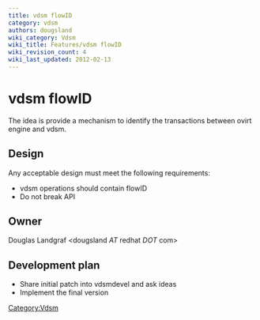 ```yaml
---
title: vdsm flowID
category: vdsm
authors: dougsland
wiki_category: Vdsm
wiki_title: Features/vdsm flowID
wiki_revision_count: 4
wiki_last_updated: 2012-02-13
---
```


# vdsm flowID

The idea is provide a mechanism to identify the transactions between ovirt engine and vdsm.

## Design

Any acceptable design must meet the following requirements:

*   vdsm operations should contain flowID
*   Do not break API

## Owner

Douglas Landgraf <dougsland *AT* redhat *DOT* com>

## Development plan

*   Share initial patch into vdsmdevel and ask ideas
*   Implement the final version

<Category:Vdsm>
